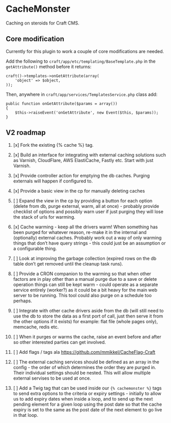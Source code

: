 # CacheMonster

Caching on steroids for Craft CMS.


## Core modification

Currently for this plugin to work a couple of core modifications are needed.

Add the following to `craft/app/etc/templating/BaseTemplate.php` in the `getAttribute()` method before it returns:

```
craft()->templates->onGetAttribute(array(
	'object' => $object,
));
```

Then, anywhere in `craft/app/services/TemplatesService.php` class add:

```
public function onGetAttribute($params = array())
{
	$this->raiseEvent('onGetAttribute', new Event($this, $params));
}
```


## V2 roadmap

1. [x] Fork the existing {% cache %} tag.

2. [x] Build an interface for integrating with external caching solutions such as Varnish, CloudFlare, AWS ElastiCache, Fastly etc. Start with just Varnish.

3. [x] Provide controller action for emptying the db caches. Purging externals will happen if configured to.

4. [x] Provide a basic view in the cp for manually deleting caches

5. [ ] Expand the view in the cp by providing a button for each option (delete from db, purge external, warm, all at once) - probably provide checklist of options and possibly warn user if just purging they will lose the stack of urls for warming.

6. [x] Cache warming - keep all the drivers warm! When something has been purged for whatever reason, re-make it in the internal and (optionally) external caches. Probably work out a way of only warming things that don’t have query strings - this could just be an assumption or a configurable thing.

7. [ ] Look at improving the garbage collection (expired rows on the db table don’t get removed until the cleanup task runs).

8. [ ] Provide a CRON companion to the warming so that when other factors are in play other than a manual purge due to a save or delete operation things can still be kept warm - could operate as a separate service entirely (worker?) as it could be a bit heavy for the main web server to be running. This tool could also purge on a schedule too perhaps.

9. [ ] Integrate with other cache drivers aside from the db (will still need to use the db to store the data as a first port of call, just then serve it from the other options if it exists) for example: flat file (whole pages only), memcache, redis etc.

10. [ ] When it purges or warms the cache, raise an event before and after so other interested parties can get involved.

11. [ ] Add flags / tags ala https://github.com/mmikkel/CacheFlag-Craft

13. [ ] The external caching services should be defined as an array in the config - the order of which determines the order they are purged in. Their individual settings should be nested. This will allow multiple external servises to be used at once.

14. [ ] Add a Twig tag that can be used inside our `{% cachemonster %}` tags to send extra options to the criteria or expiry settings - initially to allow us to add expiry dates when inside a loop, and to send up the next pending element for a given loop using the post date so that the cache expiry is set to the same as the post date of the next element to go live in that loop.
